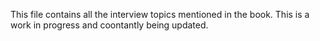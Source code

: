 This file contains all the interview topics mentioned in the book. This is a work in progress and coontantly being updated.